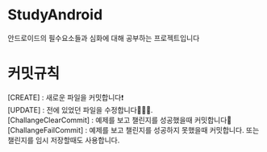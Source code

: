 # StudyAndroid
안드로이드의 필수요소들과 심화에 대해 공부하는 프로젝트입니다

# 커밋규칙 

[CREATE] : 새로운 파일을 커밋합니다❗️  
  [UPDATE] : 전에 있었던 파일을 수정합니다🧑🏻‍🔧.  
  [ChallangeClearCommit] : 예제를 보고 챌린지를 성공했을때 커밋합니다👻  
    [ChallangeFailCommit] : 예제를 보고 챌린지를 성공하지 못했을때 커밋합니다. 또는 챌린지를 임시 저장할때도 사용합니다.
